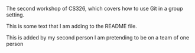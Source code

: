 The second workshop of CS326, which covers how to use Git in a group setting.

This is some text that I am adding to the README file.

This is added by my second person
I am pretending to be on a team of one person
